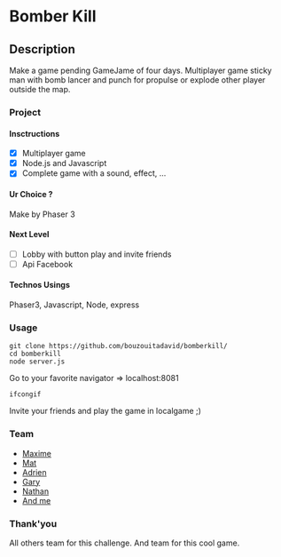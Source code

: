 # Bomber Kill
## Description
Make a game pending GameJame of four days.
Multiplayer game sticky man with bomb lancer and punch for propulse or explode other player outside the map.

### Project
#### Insctructions
- [X] Multiplayer game
- [X] Node.js and Javascript
- [X] Complete game with a sound, effect, ...

#### Ur Choice ?
Make by Phaser 3

#### Next Level
- [ ] Lobby with button play and invite friends
- [ ] Api Facebook

#### Technos Usings
Phaser3, Javascript, Node, express

### Usage

```
git clone https://github.com/bouzouitadavid/bomberkill/
cd bomberkill
node server.js
```
Go to your favorite navigator => localhost:8081
```
ifcongif
```
Invite your friends and play the game in localgame ;)

### Team
- [Maxime]() 
- [Mat]() 
- [Adrien]() 
- [Gary]() 
- [Nathan]()
- [And me]()

### Thank'you
All others team for this challenge.
And team for this cool game. 
